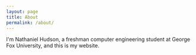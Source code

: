 ```yaml
---
layout: page
title: About
permalink: /about/
---
```


I'm Nathaniel Hudson, a freshman computer engineering student at George Fox University, and this is my website.
